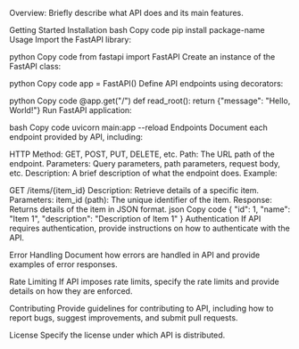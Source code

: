 Overview:
Briefly describe what API does and its main features.

Getting Started
Installation
bash
Copy code
pip install package-name
Usage
Import the FastAPI library:

python
Copy code
from fastapi import FastAPI
Create an instance of the FastAPI class:

python
Copy code
app = FastAPI()
Define  API endpoints using decorators:

python
Copy code
@app.get("/")
def read_root():
    return {"message": "Hello, World!"}
Run FastAPI application:

bash
Copy code
uvicorn main:app --reload
Endpoints
Document each endpoint provided by  API, including:

HTTP Method: GET, POST, PUT, DELETE, etc.
Path: The URL path of the endpoint.
Parameters: Query parameters, path parameters, request body, etc.
Description: A brief description of what the endpoint does.
Example:

GET /items/{item_id}
Description: Retrieve details of a specific item.
Parameters:
item_id (path): The unique identifier of the item.
Response: Returns details of the item in JSON format.
json
Copy code
{
  "id": 1,
  "name": "Item 1",
  "description": "Description of Item 1"
}
Authentication
If API requires authentication, provide instructions on how to authenticate with the API.

Error Handling
Document how errors are handled in  API and provide examples of error responses.

Rate Limiting
If API imposes rate limits, specify the rate limits and provide details on how they are enforced.

Contributing
Provide guidelines for contributing to  API, including how to report bugs, suggest improvements, and submit pull requests.

License
Specify the license under which API is distributed.